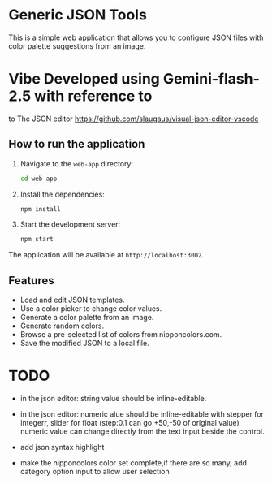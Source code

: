 # Generic JSON Tools

This is a simple web application that allows you to configure JSON files with color palette suggestions from an image.

# Vibe Developed using Gemini-flash-2.5 with reference to

to The JSON editor https://github.com/slaugaus/visual-json-editor-vscode

## How to run the application

1.  Navigate to the `web-app` directory:
    ```bash
    cd web-app
    ```
2.  Install the dependencies:
    ```bash
    npm install
    ```
3.  Start the development server:
    ```bash
    npm start
    ```

The application will be available at `http://localhost:3002`.

## Features

- Load and edit JSON templates.
- Use a color picker to change color values.
- Generate a color palette from an image.
- Generate random colors.
- Browse a pre-selected list of colors from nipponcolors.com.
- Save the modified JSON to a local file.

# TODO

- in the json editor: string value should be inline-editable.
- in the json editor: numeric alue should be inline-editable with stepper for integerr, slider for float (step:0.1 can go +50,-50 of original value)
  numeric value can change directly from the text input beside the control.

- add json syntax highlight
- make the nipponcolors color set complete,if there are so many, add category option input to allow user selection
